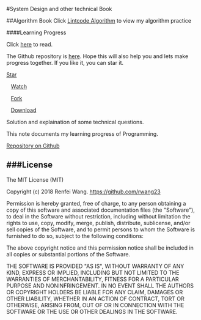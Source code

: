 #System Design and other technical Book

##Algorithm Book
Click [Lintcode Algorithm](https://rwang23.gitbooks.io/lintcodebook/content/index.html) to view my algorithm practice

####Learning Progress

Click [here](https://rwang23.gitbooks.io/Technical-Book/content/index.html) to read.

The Github repository is [here](https://github.com/rwang23/Technical-Book). Hope this will also help you and lets make progress together. If you like it, you can star it.

<!-- Place this tag where you want the button to render. -->
<div>
<a class="github-button" href="https://github.com/rwang23/Technical-Book" data-style="mega" data-count-href="/rwang23/Technical-Book/stargazers" data-count-api="/repos/rwang23/Technical-Book#stargazers_count" data-count-aria-label="# stargazers on GitHub" aria-label="Star rwang23/Technical-Book on GitHub">Star</a>

&nbsp;&nbsp;
<a class="github-button" href="https://github.com/rwang23/Technical-Book" data-style="mega" data-count-href="/rwang23/Technical-Book/watchers" data-count-api="/repos/rwang23/Technical-Book#subscribers_count" data-count-aria-label="# watchers on GitHub" aria-label="Watch rwang23/Technical-Book on GitHub">Watch</a>

&nbsp;&nbsp;
<a class="github-button" href="https://github.com/rwang23/Technical-Book/fork" data-style="mega" data-count-href="/rwang23/Technical-Book/network" data-count-api="/repos/rwang23/Technical-Book#forks_count" data-count-aria-label="# forks on GitHub" aria-label="Fork rwang23/Technical-Book on GitHub">Fork</a>

&nbsp;&nbsp;
<a class="github-button" href="https://github.com/rwang23/Technical-Book/archive/master.zip" data-style="mega" aria-label="Download rwang23/Technical-Book on GitHub">Download</a>
</div>


Solution and explaination of some technical questions.

This note documents my learning progress of Programming.


[Repository on Github](https://github.com/rwang23/LintCodeBook)


<!-- Place this tag right after the last button or just before your close body tag. -->
<script async defer id="github-bjs" src="https://buttons.github.io/buttons.js"></script>

###License
-----------

The MIT License (MIT)

Copyright (c) 2018 Renfei Wang. https://github.com/rwang23

Permission is hereby granted, free of charge, to any person obtaining a copy
of this software and associated documentation files (the "Software"), to deal
in the Software without restriction, including without limitation the rights
to use, copy, modify, merge, publish, distribute, sublicense, and/or sell
copies of the Software, and to permit persons to whom the Software is
furnished to do so, subject to the following conditions:

The above copyright notice and this permission notice shall be included in all
copies or substantial portions of the Software.

THE SOFTWARE IS PROVIDED "AS IS", WITHOUT WARRANTY OF ANY KIND, EXPRESS OR
IMPLIED, INCLUDING BUT NOT LIMITED TO THE WARRANTIES OF MERCHANTABILITY,
FITNESS FOR A PARTICULAR PURPOSE AND NONINFRINGEMENT. IN NO EVENT SHALL THE
AUTHORS OR COPYRIGHT HOLDERS BE LIABLE FOR ANY CLAIM, DAMAGES OR OTHER
LIABILITY, WHETHER IN AN ACTION OF CONTRACT, TORT OR OTHERWISE, ARISING FROM,
OUT OF OR IN CONNECTION WITH THE SOFTWARE OR THE USE OR OTHER DEALINGS IN THE
SOFTWARE.
